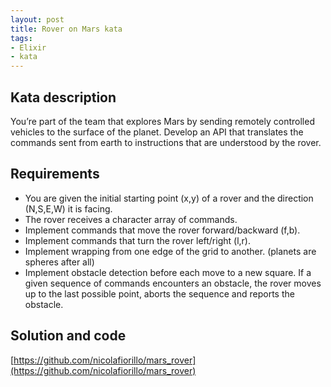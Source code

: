 ```yaml
---
layout: post
title: Rover on Mars kata
tags:
- Elixir
- kata
---
```


## Kata description
You’re part of the team that explores Mars by sending remotely controlled vehicles to the surface of the planet. Develop an API that translates the commands sent from earth to instructions that are understood by the rover.

## Requirements
* You are given the initial starting point (x,y) of a rover and the direction (N,S,E,W) it is facing.
* The rover receives a character array of commands.
* Implement commands that move the rover forward/backward (f,b).
* Implement commands that turn the rover left/right (l,r).
* Implement wrapping from one edge of the grid to another. (planets are spheres after all)
* Implement obstacle detection before each move to a new square. If a given sequence of commands encounters an obstacle, the rover moves up to the last possible point, aborts the sequence and reports the obstacle.

## Solution and code
[https://github.com/nicolafiorillo/mars_rover](https://github.com/nicolafiorillo/mars_rover)